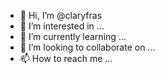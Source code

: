 - 👋 Hi, I’m @claryfras
- 👀 I’m interested in ...
- 🌱 I’m currently learning ...
- 💞️ I’m looking to collaborate on ...
- 📫 How to reach me ...

<!---
claryfras/claryfras is a ✨ special ✨ repository because its `README.md` (this file) appears on your GitHub profile.
You can click the Preview link to take a look at your changes.
--->
